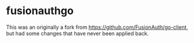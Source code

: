 # fusionauthgo
This was an originally a fork from https://github.com/FusionAuth/go-client, but had some changes that have never been applied back.  
